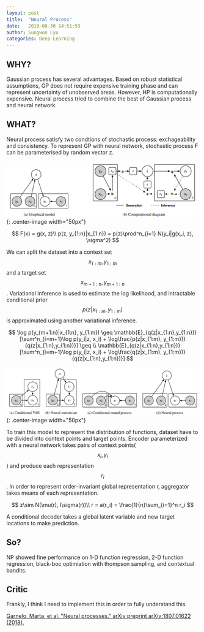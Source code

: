 ```yaml
---
layout: post
title:  "Neural Process"
date:   2018-08-30 14:51:59
author: Sungwon Lyu
categories: Deep-Learning
---
```


## WHY? 
Gaussian process has several advantages. Based on robust statistical assumptions, GP does not require expensive training phase and can represent uncertainty of unobserved areas. However, HP is computationally expensive. Neural process tried to combine the best of Gaussian process and neural network. 

## WHAT?
Neural process satisfy two condtions of stochastic process: exchageability and consistency. To represent GP with neural network, stochastic process F can be parameterised by random vector z.  

![image](/assets/images/np1.png){: .center-image width="50px"}

$$
F(x) = g(x, z)\\
p(z, y_{1:n}|x_{1:n}) = p(z)\prod^n_{i=1} N(y_i|g(x_i, z), \sigma^2)
$$

We can split the dataset into a context set $$x_{1:m}, y_{1:m}$$ and a target set $$x_{m+1:n}, y_{m+1:n}$$. Variational inference is used to estimate the log likelihood, and intractable conditional prior $$p(z|x_{1:m}, y_{1:m})$$ is approximated using another variational inference.

$$
\log p(y_{m+1:n}|x_{1:n}, y_{1:m}) \geq \mathbb{E}_{q(z|x_{1:n},y_{1:n})}[\sum^n_{i=m+1}\log p(y_i|z, x_i) + \log\frac{p(z|x_{1:m}, y_{1:m})}{q(z|x_{1:n},y_{1:n})}] \geq \\
\mathbb{E}_{q(z|x_{1:n},y_{1:n})}[\sum^n_{i=m+1}\log p(y_i|z, x_i) + \log\frac{q(z|x_{1:m}, y_{1:m})}{q(z|x_{1:n},y_{1:n})}]
$$

![image](/assets/images/np2.png){: .center-image width="50px"}

To train this model to represent the distribution of functions, dataset have to be divided into context points and target points. Encoder parameterized with a neural network takes pairs of context points($$x_i, y_i$$) and produce each representation $$r_i$$. In order to represent order-invariant global representation r, aggregator takes means of each representation.

$$
z\sim N(\mu(r), I\sigma(r))\\
r = a(r_i) = \frac{1}{n}\sum_{i=1}^n r_i
$$

A conditional decoder takes a global latent variable and new target locations to make prediction.

## So?
NP showed fine performance on 1-D function regression, 2-D function regression, black-boc optimiation with thompson sampling, and contextual bandits. 

## Critic
Frankly, I think I need to implement this in order to fully understand this.

[Garnelo, Marta, et al. "Neural processes." arXiv preprint arXiv:1807.01622 (2018).](https://arxiv.org/abs/1807.01622)